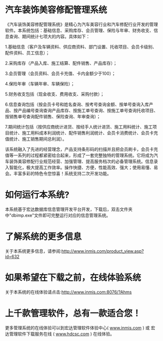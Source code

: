# 汽车装饰美容修配管理系统

《汽车装饰美容修配管理系统》是精心为汽车美容行业和汽车修配行业开发的管理软件。本系统包括：基础信息、采购库存、会员管理、保险与年审、财务收支、信息查询、期间统计七项大的内容。具体如下：

1.基础信息（客户及车辆资料、供应商资料、部门设置、托收项目、会员卡级别、配件资料、员工信息）；

2.采购库存（产品入库、施工结算、配件销售、产品库存）；

3.会员管理（会员资料、会员卡充值、卡内金额少于100）；

4.保险年审（车辆年审、车辆保险）；

5.财务收支包括（现金收支、费用收支、采购付款）；

6.信息查询包括（按会员卡号和姓名查询、按考号查询金额、按单号查询入库产品、按产品编号查询查询产品库存、按施工单号查询、按施工单号查询托收项目、按销售单号查询配件销售、保险查询、年审查询）；

7.期间统计包括（按供应商统计进货、按经手人统计进货、施工用料统计、施工项目统计、施工用料成本利润统计、配件销售利润统计、会员卡消费统计、会员卡充值统计、施工销售期间总利润）。

该系统融入了先进的经营理念，产品支持条形码的扫描并且把会员刷卡，会员卡充值等一系列的过程都紧密给合起来，形成了一套完整独特的管理系统。它将成为汽车装饰美容修配行业规范经营、加强管理、提高服务档次的必备管理系统。信息录入智能化，极大提高工作效率。操作快捷、方便，性能高效、强大；使用易懂、易会。丰富多彩的特色令您惊喜！系统支持二次开发功能。

# 如何运行本系统?

本系统基于宏达数据库信息管理开发平台开发，下载后，双击文件夹中"dbimp.exe"文件即可完整运行对应的信息管理系统。

# 了解系统的更多信息

关于本系统更多信息，请参阅:http://www.inmis.com/product_view.asp?id=632

# 如果希望在下载之前，在线体验系统

关于本系统的在线体验请点击:http://www.inmis.com:8076/?Ahms

# 上千款管理软件，总有一款适合您！

更多管理系统的在线体验可以到宏达管理软件体验中心( www.inmis.com ) 或 宏达管理软件下载服务在线 ( www.hdcsc.com ) 在线体验。

